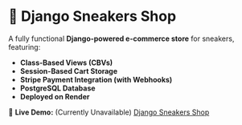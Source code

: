 # 👟 Django Sneakers Shop

A fully functional **Django-powered e-commerce store** for sneakers, featuring:

-  **Class-Based Views (CBVs)**
-  **Session-Based Cart Storage**
-  **Stripe Payment Integration (with Webhooks)**
-  **PostgreSQL Database**
-  **Deployed on Render**

🔗 **Live Demo:** (Currently Unavailable) [Django Sneakers Shop](https://django-sneakrs-shop-render.onrender.com)
